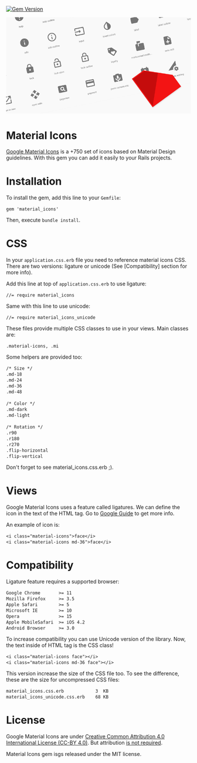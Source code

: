 [![Gem Version](https://badge.fury.io/rb/material_icons.svg)](http://badge.fury.io/rb/material_icons)

![Material Icons for Rails](https://raw.githubusercontent.com/Angelmmiguel/material_icons/master/material.png)

# Material Icons

[Google Material Icons](https://google.github.io/material-design-icons/) is a +750 set of icons based on Material Design guidelines. With this gem you can add it easily to your Rails projects.

# Installation

To install the gem, add this line to your `Gemfile`:

	gem 'material_icons'

Then, execute `bundle install`.

# CSS

In your `application.css.erb` file you need to reference material icons CSS. There are two versions: ligature or unicode (See [Compatibility] section for more info).

Add this line at top of `application.css.erb` to use ligature:

	//= require material_icons

Same with this line to use unicode:

	//= require material_icons_unicode

These files provide multiple CSS classes to use in your views. Main classes are:

	.material-icons, .mi

Some helpers are provided too:

	/* Size */
	.md-18
	.md-24
	.md-36
	.md-48

	/* Color */
	.md-dark
	.md-light

	/* Rotation */
	.r90
	.r180
	.r270
	.flip-horizontal
	.flip-vertical

Don't forget to see material_icons.css.erb ;).

# Views

Google Material Icons uses a feature called ligatures. We can define the icon in the text of the HTML tag. Go to [Google Guide](https://google.github.io/material-design-icons/#using-the-icons-in-html) to get more info.

An example of icon is:
	
	<i class="material-icons">face</i>
	<i class="material-icons md-36">face</i>

# Compatibility

Ligature feature requires a supported browser: 

	Google Chrome       >= 11
	Mozilla Firefox     >= 3.5
	Apple Safari        >= 5
	Microsoft IE        >= 10
	Opera               >= 15
	Apple MobileSafari  >= iOS 4.2
	Android Browser     >= 3.0

To increase compatibility you can use Unicode version of the library. Now, the text inside of HTML tag is the CSS class! 

	<i class="material-icons face"></i>
	<i class="material-icons md-36 face"></i>

This version increase the size of the CSS file too. To see the difference, these are the size for uncompressed CSS files:

	material_icons.css.erb            3  KB
	material_icons_unicode.css.erb    68 KB

# License

Google Material Icons are under [Creative Common Attribution 4.0 International License (CC-BY 4.0)](http://creativecommons.org/licenses/by/4.0/). But attribution [is not required](https://github.com/google/material-design-icons#license).

Material Icons gem isgs released under the MIT license.